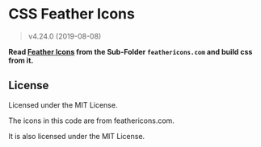 CSS Feather Icons
=================

> v4.24.0 (2019-08-08)

__Read [Feather Icons](https://feathericons.com/) 
from the Sub-Folder `feathericons.com` and build
css from it.__

License
-------

Licensed under the MIT License.

The icons in this code are from feathericons.com.

It is also licensed under the MIT License.
